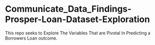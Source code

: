 # Communicate_Data_Findings-Prosper-Loan-Dataset-Exploration
This repo seeks to Explore The  Variables That are Pivotal In Predicting a Borrowers  Loan outcome. 
